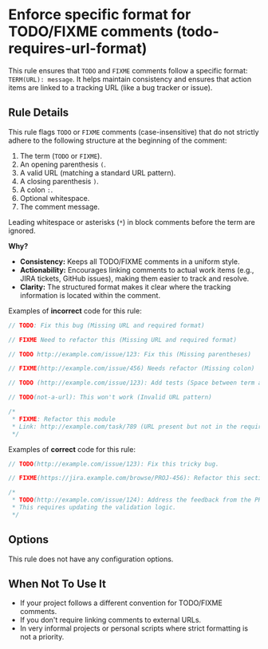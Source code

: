 # Enforce specific format for TODO/FIXME comments (todo-requires-url-format)

This rule ensures that `TODO` and `FIXME` comments follow a specific format: `TERM(URL): message`. It helps maintain consistency and ensures that action items are linked to a tracking URL (like a bug tracker or issue).

## Rule Details

This rule flags `TODO` or `FIXME` comments (case-insensitive) that do not strictly adhere to the following structure at the beginning of the comment:

1.  The term (`TODO` or `FIXME`).
2.  An opening parenthesis `(`.
3.  A valid URL (matching a standard URL pattern).
4.  A closing parenthesis `)`.
5.  A colon `:`.
6.  Optional whitespace.
7.  The comment message.

Leading whitespace or asterisks (`*`) in block comments before the term are ignored.

**Why?**

* **Consistency:** Keeps all TODO/FIXME comments in a uniform style.
* **Actionability:** Encourages linking comments to actual work items (e.g., JIRA tickets, GitHub issues), making them easier to track and resolve.
* **Clarity:** The structured format makes it clear where the tracking information is located within the comment.

Examples of **incorrect** code for this rule:

```js
// TODO: Fix this bug (Missing URL and required format)

// FIXME Need to refactor this (Missing URL and required format)

// TODO http://example.com/issue/123: Fix this (Missing parentheses)

// FIXME(http://example.com/issue/456) Needs refactor (Missing colon)

// TODO (http://example.com/issue/123): Add tests (Space between term and parenthesis)

// TODO(not-a-url): This won't work (Invalid URL pattern)

/*
 * FIXME: Refactor this module
 * Link: http://example.com/task/789 (URL present but not in the required format)
 */
```

Examples of **correct** code for this rule:

```js
// TODO(http://example.com/issue/123): Fix this tricky bug.

// FIXME(https://jira.example.com/browse/PROJ-456): Refactor this section for performance.

/*
 * TODO(http://example.com/issue/124): Address the feedback from the PR.
 * This requires updating the validation logic.
 */
```

## Options

This rule does not have any configuration options.

## When Not To Use It

* If your project follows a different convention for TODO/FIXME comments.
* If you don't require linking comments to external URLs.
* In very informal projects or personal scripts where strict formatting is not a priority.
